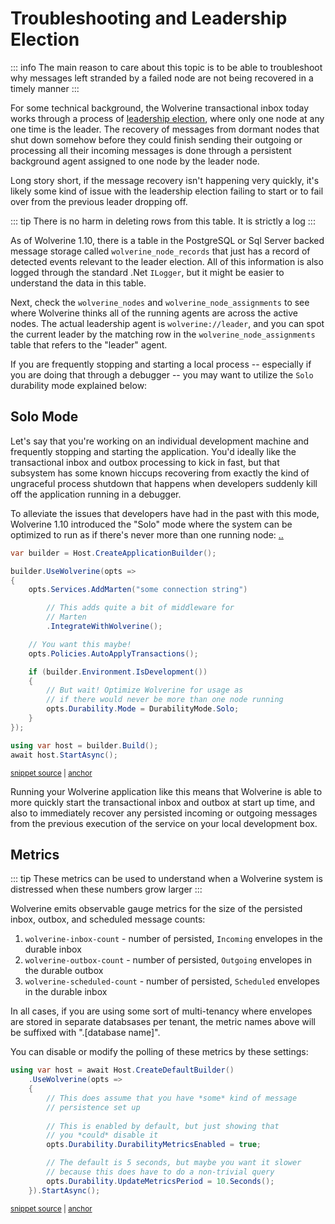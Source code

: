 # Troubleshooting and Leadership Election

::: info
The main reason to care about this topic is to be able to troubleshoot why messages left stranded by a failed node
are not being recovered in a timely manner
:::

For some technical background, the Wolverine transactional inbox today works through a process of [leadership election](https://en.wikipedia.org/wiki/Leader_election), where only one node 
at any one time is the leader. The recovery of messages from dormant nodes that shut down somehow before they could
finish sending their outgoing or processing all their incoming messages is done through a persistent background agent
assigned to one node by the leader node. 

Long story short, if the message recovery isn't happening very quickly, it's likely some kind of issue with the leadership
election failing to start or to fail over from the previous leader dropping off. 

::: tip
There is no harm in deleting rows from this table. It is strictly a log
:::

As of Wolverine 1.10, there is a table in the PostgreSQL or Sql Server backed message storage called `wolverine_node_records`
that just has a record of detected events relevant to the leader election. All of this information is also logged
through the standard .Net `ILogger`, but it might be easier to understand the data in this table. 

Next, check the `wolverine_nodes` and `wolverine_node_assignments` to see where Wolverine thinks all of the running
agents are across the active nodes. The actual leadership agent is `wolverine://leader`, and you can spot the current
leader by the matching row in the `wolverine_node_assignments` table that refers to the "leader" agent. 

If you are frequently stopping and starting a local process -- especially if you are doing that through a debugger -- you
may want to utilize the `Solo` durability mode explained below:


## Solo Mode

Let's say that you're working on an individual development machine and frequently stopping and starting the application.
You'd ideally like the transactional inbox and outbox processing to kick in fast, but that subsystem has some known hiccups
recovering from exactly the kind of ungraceful process shutdown that happens when developers suddenly kill off the application
running in a debugger. 

To alleviate the issues that developers have had in the past with this mode, Wolverine 1.10 introduced the "Solo" mode
where the system can be optimized to run as if there's never more than one running node:
[..](..%2F..)
<!-- snippet: sample_configuring_the_solo_mode -->
<a id='snippet-sample_configuring_the_solo_mode'></a>
```cs
var builder = Host.CreateApplicationBuilder();

builder.UseWolverine(opts =>
{
    opts.Services.AddMarten("some connection string")

        // This adds quite a bit of middleware for
        // Marten
        .IntegrateWithWolverine();

    // You want this maybe!
    opts.Policies.AutoApplyTransactions();

    if (builder.Environment.IsDevelopment())
    {
        // But wait! Optimize Wolverine for usage as
        // if there would never be more than one node running
        opts.Durability.Mode = DurabilityMode.Solo;
    }
});

using var host = builder.Build();
await host.StartAsync();
```
<sup><a href='https://github.com/JasperFx/wolverine/blob/main/src/Samples/DocumentationSamples/DurabilityModes.cs#L63-L90' title='Snippet source file'>snippet source</a> | <a href='#snippet-sample_configuring_the_solo_mode' title='Start of snippet'>anchor</a></sup>
<!-- endSnippet -->

Running your Wolverine application like this means that Wolverine is able to more quickly start the transactional inbox
and outbox at start up time, and also to immediately recover any persisted incoming or outgoing messages from the previous
execution of the service on your local development box.

## Metrics <Badge type="tip" text="3.6" />

::: tip
These metrics can be used to understand when a Wolverine system is distressed when these numbers grow larger
:::

Wolverine emits observable gauge metrics for the size of the persisted inbox, outbox, and scheduled message counts:

1. `wolverine-inbox-count` - number of persisted, `Incoming` envelopes in the durable inbox
2. `wolverine-outbox-count` - number of persisted, `Outgoing` envelopes in the durable outbox
3. `wolverine-scheduled-count` - number of persisted, `Scheduled` envelopes in the durable inbox

In all cases, if you are using some sort of multi-tenancy where envelopes are stored in separate databsases per tenant,
the metric names above will be suffixed with ".[database name]".

You can disable or modify the polling of these metrics by these settings:

<!-- snippet: sample_configuring_persistence_metrics -->
<a id='snippet-sample_configuring_persistence_metrics'></a>
```cs
using var host = await Host.CreateDefaultBuilder()
    .UseWolverine(opts =>
    {
        // This does assume that you have *some* kind of message
        // persistence set up
        
        // This is enabled by default, but just showing that
        // you *could* disable it
        opts.Durability.DurabilityMetricsEnabled = true;

        // The default is 5 seconds, but maybe you want it slower
        // because this does have to do a non-trivial query
        opts.Durability.UpdateMetricsPeriod = 10.Seconds();
    }).StartAsync();
```
<sup><a href='https://github.com/JasperFx/wolverine/blob/main/src/Persistence/PersistenceTests/Samples/DocumentationSamples.cs#L211-L228' title='Snippet source file'>snippet source</a> | <a href='#snippet-sample_configuring_persistence_metrics' title='Start of snippet'>anchor</a></sup>
<!-- endSnippet -->
